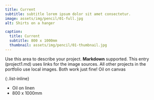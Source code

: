 ```yaml
---
title: Current
subtitle: subtitle lorem ipsum dolor sit amet consectetur.
image: assets/img/pencil/01-full.jpg
alt: Shirts on a hanger

caption:
  title: Current
  subtitle: 800 x 1000mm
  thumbnail: assets/img/pencil/01-thumbnail.jpg
---
```

Use this area to describe your project. **Markdown** supported. This entry (project1.md) uses links for the image sources. All other projects in the portfolio use local images. Both work just fine! Oil on canvas

{:.list-inline}
- Oil on linen
- 800 x 1000mm


